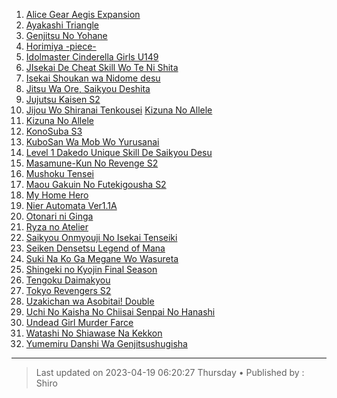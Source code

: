 <!-- Ini merupakan format bawaan khusus website kuhaku.id, mengubah format mungkin tidak dapat ditampilkan dengan baik pada website. -->

<!-- List anime -->
1. [Alice Gear Aegis Expansion](https://db.shirozone.workers.dev/0:/[1080P]%20ANIME%20ONGOING/[kuhaku.id]%20Alice%20Gear%20Aegis%20Expansion/ "Alice Gear Aegis Expansion")
2. [Ayakashi Triangle](https://db.shirozone.workers.dev/0:/[1080P]%20ANIME%20ONGOING/[kuhaku.id]%20Ayakashi%20Triangle/ "Ayakashi Triangle")
3. [Genjitsu No Yohane](https://db.shirozone.workers.dev/0:/[1080P]%20ANIME%20ONGOING/[kuhaku.id]%20Genjitsu%20No%20Yohane%20Sunshine%20In%20The%20Mirror/ "Genjitsu No Yohane")
4. [Horimiya -piece-](https://db.shirozone.workers.dev/0:/[1080P]%20ANIME%20ONGOING/[kuhaku.id]%20Horimiya%20-piece-/ "Horimiya -piece-")
5. [Idolmaster Cinderella Girls U149](https://db.shirozone.workers.dev/0:/[1080P]%20ANIME%20ONGOING/[kuhaku.id]%20Idolmaster%20Cinderella%20Girls%20U149/ "Idolmaster Cinderella Girls U149")
6. [JIsekai De Cheat Skill Wo Te Ni Shita](https://db.shirozone.workers.dev/0:/[1080P]%20ANIME%20ONGOING/[kuhaku.id]%20Isekai%20De%20Cheat%20Skill%20Wo%20Te%20Ni%20Shita%20Ore%20Wa%20%20Genjitsu%20Sekai%20Wo%20Mo%20Musou%20Suru%20-%20Level%20Up%20Wa%20Jinsei%20Wo%20Kaeta/ "JIsekai De Cheat Skill Wo Te Ni Shita")
8. [Isekai Shoukan wa Nidome desu](https://db.shirozone.workers.dev/0:/[1080P]%20ANIME%20ONGOING/[kuhaku.id]%20Isekai%20Shoukan%20wa%20Nidome%20desu/ "Isekai Shoukan wa Nidome desu")
9. [Jitsu Wa Ore, Saikyou Deshita](https://db.shirozone.workers.dev/0:/[1080P]%20ANIME%20ONGOING/[kuhaku.id]%20Jitsu%20Wa%20Ore,%20Saikyou%20Deshita/ "Jitsu Wa Ore, Saikyou Deshita")
10. [Jujutsu Kaisen S2](https://db.shirozone.workers.dev/0:/[1080P]%20ANIME%20ONGOING/[kuhaku.id]%20Jujutsu%20Kaisen%20S2/ "Jujutsu Kaisen S2")
11. [Jijou Wo Shiranai Tenkousei](https://db.shirozone.workers.dev/0:/[1080P]%20ANIME%20ONGOING/[kuhaku.id]%20Jijou%20Wo%20Shiranai%20Tenkousei%20Ga%20Guigui%20Kuru/ "Jijou Wo Shiranai Tenkousei")
 [Kizuna No Allele](https://db.shirozone.workers.dev/0:/[1080P]%20ANIME%20ONGOING/[kuhaku.id]%20Kizuna%20No%20Allele/ "Kizuna No Allele")
14. [Kizuna No Allele](https://db.shirozone.workers.dev/0:/[1080P]%20ANIME%20ONGOING/[kuhaku.id]%20Kizuna%20No%20Allele/ "Kizuna No Allele")
15. [KonoSuba S3](https://db.shirozone.workers.dev/0:/[1080P]%20ANIME%20ONGOING/[kuhaku.id]%20Kono%20Subarashii%20Sekai%20ni%20Shukufuku%20wo!%20S3/ "KonoSuba S3")
16. [KuboSan Wa Mob Wo Yurusanai](https://db.shirozone.workers.dev/0:/[1080P]%20ANIME%20ONGOING/[kuhaku.id]%20Kubo-San%20Wa%20Mob%20Wo%20Yurusanai/ "KuboSan Wa Mob Wo Yurusanai")
17. [Level 1 Dakedo Unique Skill De Saikyou Desu](https://db.shirozone.workers.dev/0:/[1080P]%20ANIME%20ONGOING/[kuhaku.id]%20Level%201%20Dakedo%20Unique%20Skill%20De%20Saikyou%20Desu/ "Level 1 Dakedo Unique Skill De Saikyou Desu")
18. [Masamune-Kun No Revenge S2](https://db.shirozone.workers.dev/0:/[1080P]%20ANIME%20ONGOING/[kuhaku.id]%20Masamune-Kun%20No%20Revenge%20S2/ " Masamune-Kun No Revenge S2")
19. [Mushoku Tensei](https://db.shirozone.workers.dev/0:/[1080P]%20ANIME%20ONGOING/[kuhaku.id]%20Mushoku%20Tensei%20S2/ " Mushoku Tensei")
20. [Maou Gakuin No Futekigousha S2](https://db.shirozone.workers.dev/0:/[1080P]%20ANIME%20ONGOING/[kuhaku.id]%20Maou%20Gakuin%20No%20Futekigousha%20S2/ "Maou Gakuin No Futekigousha S2")
21. [My Home Hero](https://db.shirozone.workers.dev/0:/[1080P]%20ANIME%20ONGOING/[kuhaku.id]%20My%20Home%20Hero/ "My Home Hero")
22. [Nier Automata Ver1.1A](https://db.shirozone.workers.dev/0:/[1080P]%20ANIME%20ONGOING/[kuhaku.id]%20Nier%20Automata%20Ver1.1A/ "Nier Automata Ver1.1A")
24. [Otonari ni Ginga](https://db.shirozone.workers.dev/0:/[1080P]%20ANIME%20ONGOING/[kuhaku.id]%20Otonari%20ni%20Ginga/ "Otonari ni Ginga")
25. [Ryza no Atelier](https://db.shirozone.workers.dev/0:/[1080P]%20ANIME%20ONGOING/[kuhaku.id]%20Ryza%20no%20Atelier/ "Ryza no Atelier")
26. [Saikyou Onmyouji No Isekai Tenseiki](https://db.shirozone.workers.dev/0:/[1080P]%20ANIME%20ONGOING/[kuhaku.id]%20Saikyou%20Onmyouji%20No%20Isekai%20Tenseiki/ "Saikyou Onmyouji No Isekai Tenseiki")
27. [Seiken Densetsu Legend of Mana](https://db.shirozone.workers.dev/0:/[1080P]%20ANIME%20ONGOING/[kuhaku.id]%20Seiken%20Densetsu%20Legend%20of%20Mana%20-%20The%20Teardrop%20Crystal/ "Seiken Densetsu Legend of Mana")
28. [Suki Na Ko Ga Megane Wo Wasureta](https://db.shirozone.workers.dev/0:/[1080P]%20ANIME%20ONGOING/[kuhaku.id]%20Suki%20Na%20Ko%20Ga%20Megane%20Wo%20Wasureta/ "Suki Na Ko Ga Megane Wo Wasureta")
29. [Shingeki no Kyojin Final Season](https://db.shirozone.workers.dev/0:/[1080P]%20ANIME%20ONGOING/[kuhaku.id]%20Shingeki%20no%20Kyojin:%20The%20Final%20Season/Season%204/ "Shingeki no Kyojin Final Season")
30. [Tengoku Daimakyou](https://db.shirozone.workers.dev/0:/[1080P]%20ANIME%20ONGOING/[kuhaku.id]%20Tengoku%20Daimakyou/ "Tengoku Daimakyou")
31. [Tokyo Revengers S2](https://db.shirozone.workers.dev/0:/[1080P]%20ANIME%20ONGOING/[kuhaku.id]%20Tokyo%20Revengers/ "Tokyo Revengers S2")
33. [Uzakichan wa Asobitai! Double](https://db.shirozone.workers.dev/0:/[1080P]%20ANIME%20ONGOING/[kuhaku.id]%20Uzaki-chan%20wa%20Asobitai!%20Double/ "Uzakichan wa Asobitai! Double")
34. [Uchi No Kaisha No Chiisai Senpai No Hanashi](https://db.shirozone.workers.dev/0:/[1080P]%20ANIME%20ONGOING/[kuhaku.id]%20Uchi%20No%20Kaisha%20No%20Chiisai%20Senpai%20No%20Hanashi/ "Uchi No Kaisha No Chiisai Senpai No Hanashi")
35. [Undead Girl Murder Farce](https://db.shirozone.workers.dev/0:/[1080P]%20ANIME%20ONGOING/[kuhaku.id]%20Undead%20Girl%20Murder%20Farce/ "Undead Girl Murder Farce")
36. [Watashi No Shiawase Na Kekkon](https://db.shirozone.workers.dev/0:/[1080P]%20ANIME%20ONGOING/[kuhaku.id]%20Watashi%20No%20Shiawase%20Na%20Kekkon/ "Watashi No Shiawase Na Kekkon")
37. [Yumemiru Danshi Wa Genjitsushugisha](https://db.shirozone.workers.dev/0:/[1080P]%20ANIME%20ONGOING/[kuhaku.id]%20Yumemiru%20Danshi%20Wa%20Genjitsushugisha/ "Yumemiru Danshi Wa Genjitsushugisha")
<!-- Akhir dari List anime -->

------------

> Last updated on 2023-04-19 06:20:27 Thursday &bull;
> Published by : Shiro

<!-- Gunakan website berikut untuk mengedit markdown dengan mudah :) -->
<!-- https://markdown-editor.github.io/ -->
